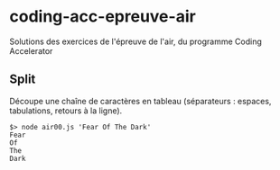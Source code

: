 # coding-acc-epreuve-air

Solutions des exercices de l'épreuve de l'air, du programme Coding Accelerator

## Split 

Découpe une chaîne de caractères en tableau (séparateurs : espaces, tabulations, retours à la ligne).

~~~
$> node air00.js 'Fear Of The Dark'
Fear
Of
The
Dark
~~~
